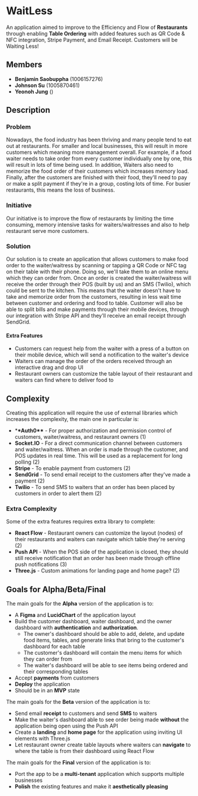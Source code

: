 # **WaitLess**

An application aimed to improve to the Efficiency and Flow of **Restaurants** through enabling **Table Ordering** with added features such as QR Code & NFC integration, Stripe Payment, and Email Receipt. Customers will be Waiting Less!

## **Members**

- **Benjamin Saobuppha** (1006157276)
- **Johnson Su** (1005870461)
- **Yeonoh Jung** ()

## **Description**

### **Problem**

Nowadays, the food industry has been thriving and many people tend to eat out at restaurants. For smaller and local businesses, this will result in more customers which meaning more management overall. For example, if a food waiter needs to take order from every customer individually one by one, this will result in lots of time being used. In addition, Waiters also need to memorize the food order of their customers which increases memory load. Finally, after the customers are finished with their food, they'll need to pay or make a split payment if they're in a group, costing lots of time. For busier restaurants, this means the loss of business.

### **Initiative**

Our initiative is to improve the flow of restaurants by limiting the time consuming, memory intensive tasks for waiters/waitresses and also to help restaurant serve more customers.

### **Solution**

Our solution is to create an application that allows customers to make food order to the waiter/waitress by scanning or tapping a QR Code or NFC tag on their table with their phone. Doing so, we'll take them to an online menu which they can order from. Once an order is created the waiter/waitress will receive the order through their POS (built by us) and an SMS (Twilio), which could be sent to the kitchen. This means that the waiter doesn't have to take and memorize order from the customers, resulting in less wait time between customer and ordering and food to table. Customer will also be able to split bills and make payments through their mobile devices, through our integration with Stripe API and they'll receive an email receipt through SendGrid.

#### **Extra Features**

- Customers can request help from the waiter with a press of a button on their mobile device, which will send a notification to the waiter's device
- Waiters can manage the order of the orders received through an interactive drag and drop UI
- Restaurant owners can customize the table layout of their restaurant and waiters can find where to deliver food to

## **Complexity**

Creating this application will require the use of external libraries which increases the complexity, the main one in particular is:

- \***\*Auth0\*\*** - For proper authorization and permission control of customers, waiter/waitress, and restaurant owners (1)
- **Socket.IO** - For a direct communication channel between customers and waiter/waitress. When an order is made through the customer, and POS updates in real time. This will be used as a replacement for long polling (2)
- **Stripe** - To enable payment from customers (2)
- **SendGrid** - To send email receipt to the customers after they've made a payment (2)
- **Twilio** - To send SMS to waiters that an order has been placed by customers in order to alert them (2)

### **Extra Complexity**

Some of the extra features requires extra library to complete:

- **React Flow** - Restaurant owners can customize the layout (nodes) of their restaurants and waiters can navigate which table they're serving (2)
- **Push API** - When the POS side of the application is closed, they should still receive notification that an order has been made through offline push notifications (3)
- **Three.js** - Custom animations for landing page and home page? (2)

## **Goals for Alpha/Beta/Final**

The main goals for the **Alpha** version of the application is to:

- A **Figma** and **LucidChart** of the application layout
- Build the customer dashboard, waiter dashboard, and the owner dashboard with **authentication** and **authorization**.
  - The owner's dashboard should be able to add, delete, and update food items, tables, and generate links that bring to the customer's dashboard for each table
  - The customer's dashboard will contain the menu items for which they can order from
  - The waiter's dashboard will be able to see items being ordered and their corresponding tables
- Accept **payments** from customers
- **Deploy** the application
- Should be in an **MVP** state

The main goals for the **Beta** version of the application is to:

- Send email **receipt** to customers and send **SMS** to waiters
- Make the waiter's dashboard able to see order being made **without** the application being open using the Push API
- Create a **landing** and **home page** for the application using inviting UI elements with Three.js
- Let restaurant owner create table layouts where waiters can **navigate** to where the table is from their dashboard using React Flow

The main goals for the **Final** version of the application is to:

- Port the app to be a **multi-tenant** application which supports multiple businesses
- **Polish** the existing features and make it **aesthetically pleasing**
